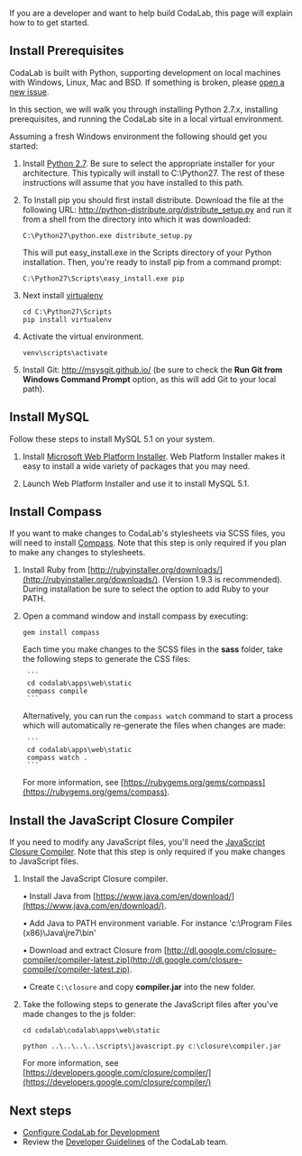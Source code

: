 If you are a developer and want to help build CodaLab, this page will explain how to to get started.

## Install Prerequisites

CodaLab is built with Python, supporting development on local machines with Windows, Linux, Mac and BSD. If something is broken, please [open a new issue](https://github.com/codalab/codalab/issues?state=open).

In this section, we will walk you through installing Python 2.7.x, installing prerequisites, and running the CodaLab site in a local virtual environment.

Assuming a fresh Windows environment the following should get you started:

1. Install [Python 2.7](http://www.python.org/download/). Be sure to select the appropriate installer for your architecture. This typically will install to C:\Python27. The rest of these instructions will assume that you have installed to this path.

1. To Install pip you should first install distribute. Download the file at the following URL:
   http://python-distribute.org/distribute_setup.py and run it from a shell from the directory into which it was downloaded:

    ```
    C:\Python27\python.exe distribute_setup.py
    ```

    This will put easy_install.exe in the Scripts directory of your Python installation. Then, you're ready to install pip from a command prompt:
    ```
    C:\Python27\Scripts\easy_install.exe pip
    ```

1. Next install [virtualenv](http://www.virtualenv.org/)

    ```
    cd C:\Python27\Scripts
    pip install virtualenv
    ```

1. Activate the virtual environment.
    
    `venv\scripts\activate`

1. Install Git: http://msysgit.github.io/ (be sure to check the **Run Git from Windows Command Prompt** option, as this will add Git to your local path).

## Install MySQL
Follow these steps to install MySQL 5.1 on your system.

1. Install [Microsoft Web Platform Installer](http://www.microsoft.com/web/downloads/platform.aspx). Web Platform Installer makes it easy to install a wide variety of packages that you may need.

1. Launch Web Platform Installer and use it to install MySQL 5.1.

## Install Compass
If you want to make changes to CodaLab's stylesheets via SCSS files, you will need to install [Compass](http://compass-style.org/). Note that this step is only required if you plan to make any changes to stylesheets.

1. Install Ruby from  [http://rubyinstaller.org/downloads/](http://rubyinstaller.org/downloads/). (Version 1.9.3 is recommended). During installation be sure to select the option to add Ruby to your PATH.

1. Open a command window and install compass by executing: 
    
    `gem install compass`
    
    Each time you make changes to the SCSS files in the **sass** folder, take the following steps to generate the CSS files:

        ```
        cd codalab\apps\web\static
        compass compile
        ```
    
    Alternatively, you can run the `compass watch` command to start a process which will automatically re-generate the files when changes are made:

        ```
        cd codalab\apps\web\static
        compass watch .
        ```
    
    For more information, see [https://rubygems.org/gems/compass](https://rubygems.org/gems/compass).

## Install the JavaScript Closure Compiler
If you need to modify any JavaScript files, you'll need the [JavaScript Closure Compiler](https://developers.google.com/closure/compiler/). Note that this step is only required if you make changes to JavaScript files.

1. Install the JavaScript Closure compiler.

    &bull; Install Java from  [https://www.java.com/en/download/](https://www.java.com/en/download/).
    
    &bull; Add Java to PATH environment variable. For instance 'c:\Program Files (x86)\Java\jre7\bin'
    
    &bull; Download and extract Closure from [http://dl.google.com/closure-compiler/compiler-latest.zip](http://dl.google.com/closure-compiler/compiler-latest.zip).

    &bull; Create `C:\closure` and copy **compiler.jar** into the new folder.

1. Take the following steps to generate the JavaScript files after you've made changes to the js folder:

    `cd codalab\codalab\apps\web\static`

    `python ..\..\..\..\scripts\javascript.py c:\closure\compiler.jar`

   For more information, see [https://developers.google.com/closure/compiler/](https://developers.google.com/closure/compiler/)

## Next steps
- [Configure CodaLab for Development](Dev_Configure-Codalab-For-Development)
- Review the [Developer Guidelines](Dev_Developer-Guidelines) of the CodaLab team.